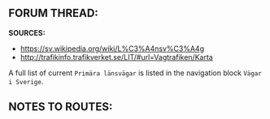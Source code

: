 ﻿**FORUM THREAD:**
- 


**SOURCES:**
- https://sv.wikipedia.org/wiki/L%C3%A4nsv%C3%A4g
- http://trafikinfo.trafikverket.se/LIT/#url=Vagtrafiken/Karta

A full list of current `Primära länsvägar` is listed in the navigation block `Vägar i Sverige`.


**NOTES TO ROUTES:**
- 